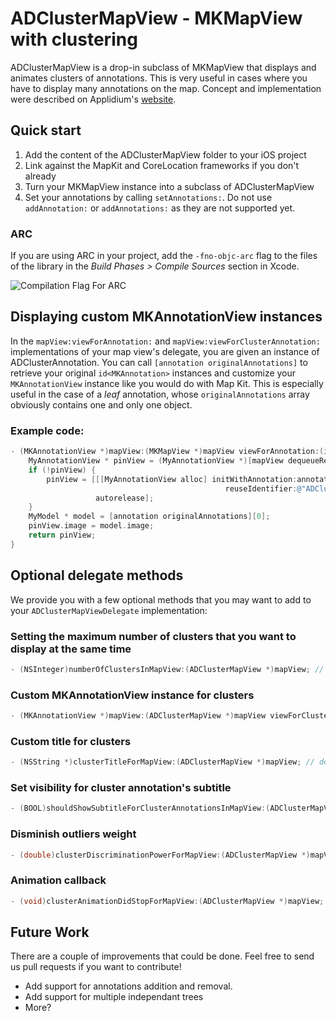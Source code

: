 # ADClusterMapView - MKMapView with clustering

ADClusterMapView is a drop-in subclass of MKMapView that displays and animates clusters of annotations. This is very useful in cases where you have to display many annotations on the map. Concept and implementation were described on Applidium's [website][].

[website]: http://applidium.com/en/news/too_many_pins_on_your_map/

## Quick start

1. Add the content of the ADClusterMapView folder to your iOS project
2. Link against the MapKit and CoreLocation frameworks if you don't already
3. Turn your MKMapView instance into a subclass of ADClusterMapView
4. Set your annotations by calling `setAnnotations:`. Do not use `addAnnotation:` or `addAnnotations:` as they are not supported yet.

### ARC
If you are using ARC in your project, add the `-fno-objc-arc` flag to the files of the library in the *Build Phases > Compile Sources* section in Xcode.

![Compilation Flag For ARC](http://applidium.github.io/ADClusterMapView/images/arc.png)

## Displaying custom MKAnnotationView instances

In the `mapView:viewForAnnotation:` and `mapView:viewForClusterAnnotation:` implementations of your map view's delegate, you are given an instance of ADClusterAnnotation. You can call `[annotation originalAnnotations]` to retrieve your original `id<MKAnnotation>` instances and customize your `MKAnnotationView` instance like you would do with Map Kit.
This is especially useful in the case of a *leaf* annotation, whose `originalAnnotations` array obviously contains one and only one object.

### Example code:
```objective-c
- (MKAnnotationView *)mapView:(MKMapView *)mapView viewForAnnotation:(id<MKAnnotation>)annotation {
    MyAnnotationView * pinView = (MyAnnotationView *)[mapView dequeueReusableAnnotationViewWithIdentifier:@"ADClusterableAnnotation"];
    if (!pinView) {
        pinView = [[[MyAnnotationView alloc] initWithAnnotation:annotation
                                                reuseIdentifier:@"ADClusterableAnnotation"]
                   autorelease];
    }
    MyModel * model = [annotation originalAnnotations][0];
    pinView.image = model.image;
    return pinView;
}
```

## Optional delegate methods

We provide you with a few optional methods that you may want to add to your `ADClusterMapViewDelegate` implementation:

### Setting the maximum number of clusters that you want to display at the same time

```objective-c
- (NSInteger)numberOfClustersInMapView:(ADClusterMapView *)mapView; // default: 32
```

### Custom MKAnnotationView instance for clusters

```objective-c
- (MKAnnotationView *)mapView:(ADClusterMapView *)mapView viewForClusterAnnotation:(id <MKAnnotation>)annotation; // default: same as returned by mapView:viewForAnnotation:
```

### Custom title for clusters

```objective-c
- (NSString *)clusterTitleForMapView:(ADClusterMapView *)mapView; // default : @"%d elements"
```

### Set visibility for cluster annotation's subtitle

```objective-c
- (BOOL)shouldShowSubtitleForClusterAnnotationsInMapView:(ADClusterMapView *)mapView; // default: YES
```

### Disminish outliers weight

```objective-c
- (double)clusterDiscriminationPowerForMapView:(ADClusterMapView *)mapView; // This parameter emphasize the discrimination of annotations which are far away from the center of mass. default: 1.0 (no discrimination applied)
```

### Animation callback

```objective-c
- (void)clusterAnimationDidStopForMapView:(ADClusterMapView *)mapView;
```

## Future Work

There are a couple of improvements that could be done. Feel free to send us pull requests if you want to contribute!

- Add support for annotations addition and removal.
- Add support for multiple independant trees
- More?
